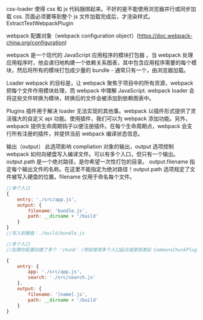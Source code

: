 css-loader
使得 css 和 js 代码捆绑起来。不好的是不能使用浏览器并行或同步加载 css. 页面必须要等到整个 js 文件加载完成后，才渲染样式。
ExtractTextWebpackPlugin

webpack 配置对象（webpack configuration object）(https://doc.webpack-china.org/configuration)

webpack 是一个现代的 JavaScript 应用程序的模块打包器 。当 webpack 处理应用程序时，他会递归地构建一个依赖关系图表，其中包含应用程序需要的每个模块，然后将所有的模块打包成少量的 bundle - 通常只有一个，由浏览器加载。

Loader
webpack 的目标是，让 webpack 聚焦于项目中的所有资源，webpack 把每个文件作用模块处理，而 webpack 中理解 JavaScript.
webpack loader 会将这些文件转换为模块，转换后的文件会被添加到依赖图表中。

Plugins
插件用于解决 loader 无法实现的其他事。webpack 以插件形式提供了灵活强大的自定义 api 功能。使用插件，我们可以为 webpack 添加功能。另外，webpack 提供生命周期钩子以便注册插件。在每个生命周期点，webpack 会支行所有注册的插件，并提供当前 webpack 编译状态信息。

输出（output）
此选项影响 compliation 对象的输出，output 选项控制 webpack 如何向硬盘写入编译文件。可以有多个入口，但只有一个输出。
output.path 是一个绝对路径，是你希望一次性打包的目录。
output.filename 指定每个输出文件的名称。在这里不能指定为绝对路径！output.path 选项规定了文件被写入硬盘的位置。filename 仅用于命名每个文件。

```js
//单个入口
{
    entry: './src/app.js',
    output: {
        filename: 'bundle.js',
        path: __dirname + '/build'
    }
}
//写入到硬盘：./build/bundle.js
```
```js
//多个入口
//如果你配置创建了多个 'chunk' (例如使用多个入口起点或使用类似 CommonsChunkPlugin 的插件)，你应该使用以下的替换方式来确保每个文件名都不重复：[name] 被 chunk 的 name 替换。[hash] 被 compilation 生命周期的 hash 替换。[chunkhash] 被 chunk 的 hash 替换

{
    entry: {
        app: './src/app.js',
        search: './src/search.js'
    },
    output: {
        filename: '[name].js',
        path: __dirname + '/build'
    }
}
```